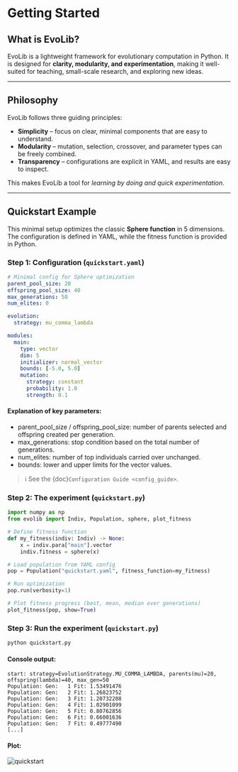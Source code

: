 # Getting Started

## What is EvoLib?

EvoLib is a lightweight framework for evolutionary computation in Python.
It is designed for **clarity, modularity, and experimentation**, making it well-suited for teaching, small-scale research, and exploring new ideas.

---

## Philosophy

EvoLib follows three guiding principles:

* **Simplicity** – focus on clear, minimal components that are easy to understand.
* **Modularity** – mutation, selection, crossover, and parameter types can be freely combined.
* **Transparency** – configurations are explicit in YAML, and results are easy to inspect.

This makes EvoLib a tool for *learning by doing and quick experimentation*.

---

## Quickstart Example

This minimal setup optimizes the classic **Sphere function** in 5 dimensions.
The configuration is defined in YAML, while the fitness function is provided in Python.

### Step 1: Configuration (`quickstart.yaml`)

```yaml
# Minimal config for Sphere optimization
parent_pool_size: 20
offspring_pool_size: 40
max_generations: 50
num_elites: 0

evolution:
  strategy: mu_comma_lambda

modules:
  main:
    type: vector
    dim: 5
    initializer: normal_vector
    bounds: [-5.0, 5.0]
    mutation:
      strategy: constant
      probability: 1.0
      strength: 0.1
```

#### Explanation of key parameters:

- parent_pool_size / offspring_pool_size: number of parents selected and offspring created per generation.
- max_generations: stop condition based on the total number of generations.
- num_elites: number of top individuals carried over unchanged.
- bounds: lower and upper limits for the vector values.

> ℹ️ See the {doc}`Configuration Guide <config_guide>`.


### Step 2: The experiment (`quickstart.py`)

```python
import numpy as np
from evolib import Indiv, Population, sphere, plot_fitness

# Define fitness function
def my_fitness(indiv: Indiv) -> None:
    x = indiv.para["main"].vector
    indiv.fitness = sphere(x)

# Load population from YAML config
pop = Population("quickstart.yaml", fitness_function=my_fitness)

# Run optimization
pop.run(verbosity=1)

# Plot fitness progress (best, mean, median over generations)
plot_fitness(pop, show=True)
```

### Step 3: Run the experiment (`quickstart.py`)
```bash
python quickstart.py
```

#### Console output:
```text
start: strategy=EvolutionStrategy.MU_COMMA_LAMBDA, parents(mu)=20, offspring(lambda)=40, max_gen=50
Population: Gen:   1 Fit: 1.53491476
Population: Gen:   2 Fit: 1.26823752
Population: Gen:   3 Fit: 1.20732208
Population: Gen:   4 Fit: 1.02901099
Population: Gen:   5 Fit: 0.80762856
Population: Gen:   6 Fit: 0.66001636
Population: Gen:   7 Fit: 0.49777490
[...]
```

#### Plot:
![quickstart](/img/quickstart.png "quickstart")
